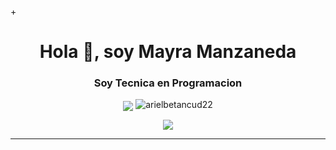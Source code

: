 +<h1 align="center">Hola 👋, soy Mayra Manzaneda</h1>
<h3 align="center">Soy Tecnica en Programacion</h3>

<div align="center">
<img src=[https://user-images.githubusercontent.com/105942321/204351273-ab309ea0-18f0-4bdb-ba2b-865bbecfee29.gif" align="center" style="width: 100%]
</div>  
 

- 🔭 I’m currently working on

- 🌱 I’m currently learning 

- 👯 I’m looking to collaborate on 

- 🤝 I’m looking for help with 

- 👨‍💻 All of my projects are available at

- 📝 I regularly write articles on 

- 

- ⚡ Fun fact **Soy muy apasionado por mi trabajo**

<p align="center"> <img src="https://komarev.com/ghpvc/?username=arielbetancud22&label=Profile%20views&color=0e75b6&style=flat" alt="arielbetancud22" /> </p>

![](https://github-profile-trophy.vercel.app/?username=ArielBetancud22&theme=juicyfresh&no-frame=false&no-ma&row=2&column=3&margin-w=270&margin-h=70)




----
